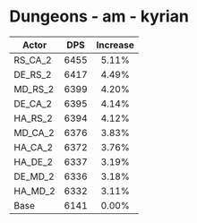 # Dungeons - am - kyrian
| Actor | DPS | Increase |
|---|:---:|:---:|
|RS_CA_2|6455|5.11%|
|DE_RS_2|6417|4.49%|
|MD_RS_2|6399|4.20%|
|DE_CA_2|6395|4.14%|
|HA_RS_2|6394|4.12%|
|MD_CA_2|6376|3.83%|
|HA_CA_2|6372|3.76%|
|HA_DE_2|6337|3.19%|
|DE_MD_2|6336|3.18%|
|HA_MD_2|6332|3.11%|
|Base|6141|0.00%|
